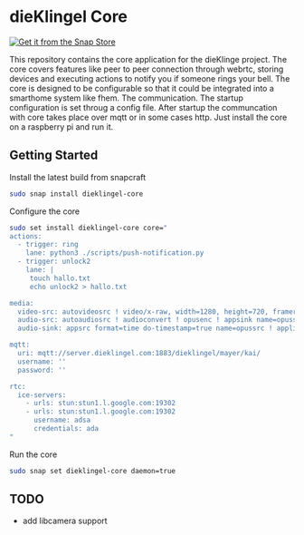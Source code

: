 # dieKlingel Core

[![Get it from the Snap Store](https://snapcraft.io/static/images/badges/en/snap-store-black.svg)](https://snapcraft.io/dieklingel-core)

This repository contains the core application for the dieKlinge project. The core covers features like peer to peer connection through webrtc, storing devices and executing actions to notify you if someone rings your bell. The core is designed to be configurable so that it could be integrated into a smarthome system like fhem. The communication. The startup configuration is set throug a config file. After startup the communcation with core takes place over mqtt or in some cases http. Just install the core on a raspberry pi and run it.

## Getting Started

Install the latest build from snapcraft

```bash
sudo snap install dieklingel-core
```

Configure the core

```bash
sudo set install dieklingel-core core="
actions:
  - trigger: ring
    lane: python3 ./scripts/push-notification.py
  - trigger: unlock2
    lane: |
     touch hallo.txt
     echo unlock2 > hallo.txt 

media:
  video-src: autovideosrc ! video/x-raw, width=1280, height=720, framerate=30/1 ! videoconvert ! x264enc tune=zerolatency bitrate=500 speed-preset=superfast ! appsink name=h264sink
  audio-src: autoaudiosrc ! audioconvert ! opusenc ! appsink name=opussink
  audio-sink: appsrc format=time do-timestamp=true name=opussrc ! application/x-rtp, payload=127, encoding-name=OPUS ! rtpopusdepay ! decodebin ! autoaudiosink

mqtt:
  uri: mqtt://server.dieklingel.com:1883/dieklingel/mayer/kai/
  username: ''
  password: ''

rtc:
  ice-servers:
    - urls: stun:stun1.l.google.com:19302
    - urls: stun:stun1.l.google.com:19302
      username: adsa
      credentials: ada
"
```

Run the core

```bash
sudo snap set dieklingel-core daemon=true
```

## TODO

- add libcamera support
